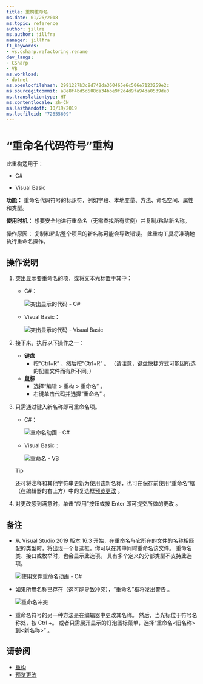 ```yaml
---
title: 重构重命名
ms.date: 01/26/2018
ms.topic: reference
author: jillre
ms.author: jillfra
manager: jillfra
f1_keywords:
- vs.csharp.refactoring.rename
dev_langs:
- CSharp
- VB
ms.workload:
- dotnet
ms.openlocfilehash: 2991227b3c8d742da360465e6c506e7123259e2c
ms.sourcegitcommit: a8e8f4bd5d508da34bbe9f2d4d9fa94da0539de0
ms.translationtype: HT
ms.contentlocale: zh-CN
ms.lasthandoff: 10/19/2019
ms.locfileid: "72655609"
---
```

# <a name="rename-a-code-symbol-refactoring"></a>“重命名代码符号”重构

此重构适用于：

- C#

- Visual Basic

**功能：** 重命名代码符号的标识符，例如字段、本地变量、方法、命名空间、属性和类型。

**使用时机：** 想要安全地进行重命名（无需查找所有实例）并复制/粘贴新名称。

操作原因：  复制和粘贴整个项目的新名称可能会导致错误。 此重构工具将准确地执行重命名操作。

## <a name="how-to"></a>操作说明

1. 突出显示要重命名的项，或将文本光标置于其中：

   - C#：

       ![突出显示的代码 - C#](media/rename-highlight-cs.png)

   - Visual Basic：

       ![突出显示的代码 - Visual Basic](media/rename-highlight-vb.png)

2. 接下来，执行以下操作之一：

   - **键盘**
      - 按“Ctrl+R”  ，然后按“Ctrl+R”  。 （请注意，键盘快捷方式可能因所选的配置文件而有所不同。）
   - **鼠标**
      - 选择“编辑 > 重构 > 重命名”  。
      - 右键单击代码并选择“重命名”  。

3. 只需通过键入新名称即可重命名项。

   - C#：

      ![重命名动画 - C#](media/rename-animated-cs.gif)

   - Visual Basic：

      ![重命名 - VB](media/rename-rename-vb.png)

   > [!TIP]
   > 还可将注释和其他字符串更新为使用该新名称，也可在保存前使用“重命名”框（在编辑器的右上方）中的复选框[预览更改](../../ide/preview-changes.md)  。

4. 对更改感到满意时，单击“应用”按钮或按 Enter 即可提交所做的更改   。

## <a name="remarks"></a>备注

- 从 Visual Studio 2019 版本 16.3 开始，在重命名与它所在的文件的名称相匹配的类型时，将出现一个复选框，你可以在其中同时重命名该文件。 重命名类、接口或枚举时，也会显示此选项。 具有多个定义的分部类型不支持此选项。

   ![使用文件重命名动画 - C#](media/rename-with-file-animated-cs.gif)

- 如果所用名称已存在（这可能导致冲突），“重命名”框将发出警告  。

   ![重命名冲突](media/rename-conflict-cs.png)

- 重命名符号的另一种方法是在编辑器中更改其名称。 然后，当光标位于符号名称处，按 Ctrl  +。  或者只需展开显示的灯泡图标菜单，选择“重命名\<旧名称>到\<新名称>”  。

## <a name="see-also"></a>请参阅

- [重构](../refactoring-in-visual-studio.md)
- [预览更改](../../ide/preview-changes.md)
